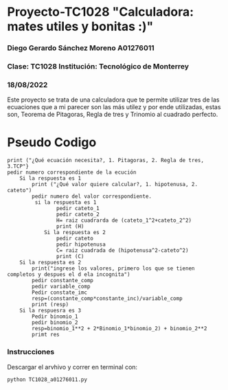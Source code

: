 # Proyecto-TC1028 "Calculadora: mates utiles y bonitas :)"
### Diego Gerardo Sánchez Moreno A01276011
### Clase: TC1028  	Institución: Tecnológico de Monterrey
### 18/08/2022
Este proyecto se trata de una calculadora que te permite utilizar tres de las ecuaciones que a mi parecer son las más utilez y por ende utilizadas, estas son, Teorema de Pitagoras, Regla de tres y Trinomio al cuadrado perfecto.

# Pseudo Codigo
	print ("¿Qué ecuación necesita?, 1. Pitagoras, 2. Regla de tres, 3.TCP"}
	pedir numero correspondiente de la ecución
		Si la respuesta es 1
			print ("¿Qué valor quiere calcular?, 1. hipotenusa, 2. cateto")
			pedir numero del valor correspondiente.
			 si la respuesta es 1
					pedir cateto_1
					pedir cateto_2
					H= raiz cuadrarda de (cateto_1^2+cateto_2^2)
					print (H)
				Si la respuesta es 2
					pedir cateto
					pedir hipotenusa
					C= raiz cuadrada de (hipotenusa^2-cateto^2)
					print (C)
		Si la respuesta es 2
			print("ingrese los valores, primero los que se tienen completos y despues el d ela incognita")
			pedir constante_comp
			pedir variable_comp
			Pedir constate_imc
			resp=(constante_comp*constante_inc)/variable_comp
			print (resp)
		Si la respuesra es 3 
		 	Pedir binomio_1
			pedir binomio_2
			resp=binomio_1**2 + 2*Binomio_1*binomio_2) + binomio_2**2
			primt res
### Instrucciones

Descargar el arvhivo y correr en terminal con:

	python TC1028_a01276011.py
